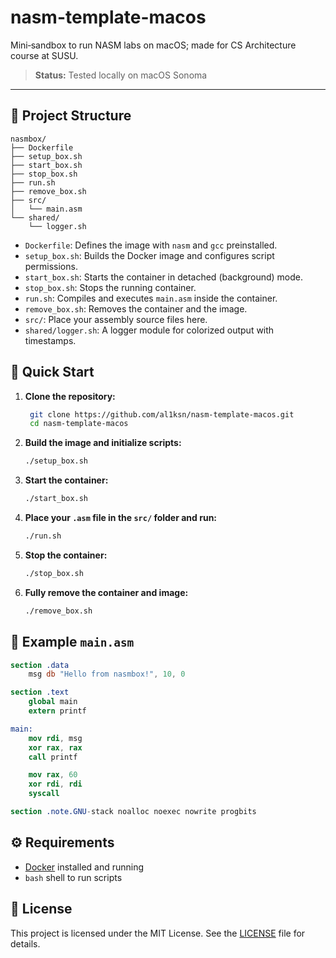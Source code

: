# nasm-template-macos

Mini‑sandbox to run NASM labs on macOS; made for CS Architecture course at SUSU.  

> **Status:** Tested locally on macOS Sonoma 

---

## 📁 Project Structure

```
nasmbox/
├── Dockerfile
├── setup_box.sh
├── start_box.sh
├── stop_box.sh
├── run.sh
├── remove_box.sh
├── src/
│   └── main.asm
└── shared/
    └── logger.sh
```

- `Dockerfile`: Defines the image with `nasm` and `gcc` preinstalled.
- `setup_box.sh`: Builds the Docker image and configures script permissions.
- `start_box.sh`: Starts the container in detached (background) mode.
- `stop_box.sh`: Stops the running container.
- `run.sh`: Compiles and executes `main.asm` inside the container.
- `remove_box.sh`: Removes the container and the image.
- `src/`: Place your assembly source files here.
- `shared/logger.sh`: A logger module for colorized output with timestamps.

## 🚀 Quick Start

1. **Clone the repository:**

   ```bash
    git clone https://github.com/al1ksn/nasm-template-macos.git
    cd nasm-template-macos
   ```

2. **Build the image and initialize scripts:**

   ```bash
   ./setup_box.sh
   ```

3. **Start the container:**

   ```bash
   ./start_box.sh
   ```

4. **Place your `.asm` file in the `src/` folder and run:**

   ```bash
   ./run.sh
   ```

5. **Stop the container:**

   ```bash
   ./stop_box.sh
   ```

6. **Fully remove the container and image:**

   ```bash
   ./remove_box.sh
   ```

## 🧪 Example `main.asm`

```nasm
section .data
    msg db "Hello from nasmbox!", 10, 0

section .text
    global main
    extern printf

main:
    mov rdi, msg
    xor rax, rax
    call printf

    mov rax, 60
    xor rdi, rdi
    syscall

section .note.GNU-stack noalloc noexec nowrite progbits
```

## ⚙ Requirements

- [Docker](https://www.docker.com/) installed and running
- `bash` shell to run scripts

## 📄 License

This project is licensed under the MIT License. See the [LICENSE](LICENSE) file for details.
